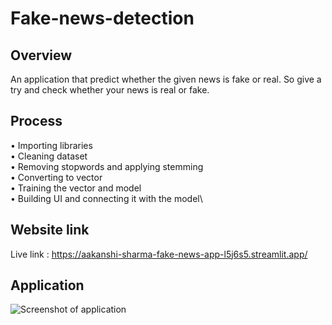 # Fake-news-detection

## Overview
An application that predict whether the given news is fake or real. So give a try and check whether your news is real or fake.

## Process
• Importing libraries\
• Cleaning dataset\
• Removing stopwords and applying stemming\
• Converting to vector\
• Training the vector and model\
• Building UI and connecting it with the model\


## Website link

Live link : https://aakanshi-sharma-fake-news-app-l5j6s5.streamlit.app/


## Application 

![Screenshot of application](https://user-images.githubusercontent.com/90981382/216064800-d4cea4e1-5c68-4e19-94b4-772b605fbbc3.png)
